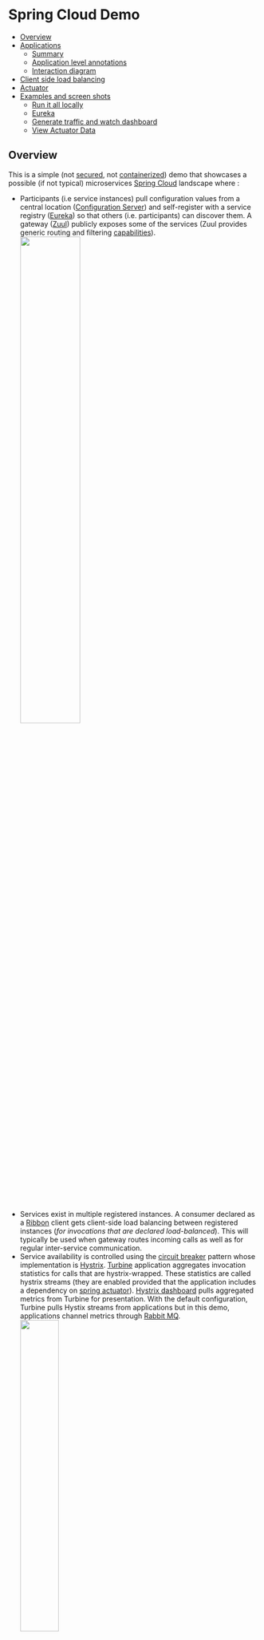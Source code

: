 # Spring Cloud Demo
- [Overview](#overview)
- [Applications](#applications)
  - [Summary](#summary)
  - [Application level annotations](#application-level-annotations)
  - [Interaction diagram](##interaction-diagram)
- [Client side load balancing](#client-side-load-balancing)
- [Actuator](#actuator)
- [Examples and screen shots](#examples-and-screen-shots)
  - [Run it all locally](#run-it-all-locally)
  - [Eureka](#eureka)
  - [Generate traffic and watch dashboard](#dashboard)
  - [View Actuator Data](#actuator-data)

## Overview
This is a simple (not [secured](http://projects.spring.io/spring-security), not [containerized](https://docs.docker.com/engine/understanding-docker/)) demo that showcases a possible (if not typical) microservices [Spring Cloud](http://projects.spring.io/spring-cloud) landscape where :
- Participants (i.e service instances) pull configuration values from a central location ([Configuration Server](https://cloud.spring.io/spring-cloud-config/)) and self-register with a service registry ([Eureka](https://cloud.spring.io/spring-cloud-netflix/)) so that others (i.e. participants) can discover them. A gateway ([Zuul](http://cloud.spring.io/spring-cloud-static/spring-cloud.html#_router_and_filter_zuul)) publicly exposes some of the services (Zuul provides generic routing and filtering [capabilities](http://techblog.netflix.com/2013/06/announcing-zuul-edge-service-in-cloud.html)).
<img src="https://cloud.githubusercontent.com/assets/13286393/17674081/df6b0168-62d8-11e6-8803-06682109aa92.png"
     border="0" width="50%" />
- Services exist in multiple registered instances. A consumer declared as a [Ribbon](http://cloud.spring.io/spring-cloud-static/spring-cloud.html#spring-cloud-ribbon) client gets client-side load balancing between registered instances (_for invocations that are declared load-balanced_). This will typically be used when gateway routes incoming calls as well as for regular inter-service communication.
- Service availability is controlled using the [circuit breaker](http://martinfowler.com/bliki/CircuitBreaker.html) pattern whose implementation is [Hystrix](http://cloud.spring.io/spring-cloud-static/spring-cloud.html#_circuit_breaker_hystrix_clients). [Turbine](http://cloud.spring.io/spring-cloud-static/spring-cloud.html#_turbine) application aggregates invocation statistics for calls that are hystrix-wrapped. These statistics are called hystrix streams (they are enabled provided that the application includes a dependency on [spring actuator](http://cloud.spring.io/spring-cloud-static/spring-cloud.html#_hystrix_metrics_stream)). [Hystrix dashboard](http://cloud.spring.io/spring-cloud-static/spring-cloud.html#_circuit_breaker_hystrix_dashboard) pulls aggregated metrics from Turbine for presentation. With the default configuration, Turbine pulls Hystix streams from applications but in this demo, applications channel metrics through [Rabbit MQ](https://www.rabbitmq.com).  
<img src="https://cloud.githubusercontent.com/assets/13286393/17674080/df69be48-62d8-11e6-9b38-8de10b404aee.png"
     border="0" width="40%" />
- Microservices landscape is inherently dynamic but participants must get hold of something **fixed** to be able to start working : you will typically have to choose between a fixed **configuration server** or a fixed **discovery service**. This demo uses the default option ([Config First Bootstrap](http://cloud.spring.io/spring-cloud-static/spring-cloud.html#config-first-bootstrap)) while the other option ([Discovery First Bootstrap](http://cloud.spring.io/spring-cloud-static/spring-cloud.html#discovery-first-bootstrap)) has applications bootstrap with the discovery service to discover the configuration server. Applications are configured to [fail fast](http://projects.spring.io/spring-cloud/spring-cloud.html#config-client-fail-fast) in case configuration server is not available but you can also tell an application to keep [trying](http://projects.spring.io/spring-cloud/spring-cloud.html#config-client-retry).  
_In a docker-containerized application, one option is to fail fast and use the [always restart](https://docs.docker.com/engine/reference/run/#restart-policies-restart) policy._

## Applications
### Summary
|Application|Context Path|Port|Actuator|Comment|
|---|---|---|---|---|
|[Configuration Server](config-server)|`/admin`|8888|No||
|[Gateway](gateway)|`/gateway`|8099|Yes|`/gateway/m1` routed to M1 Service<br>`/gateway/m2` routed to M2 Service|
|[Turbine](turbine)|`/`|8989|Yes|management port 8991|
|[Eureka](eureka)|`/`|8761|Yes||
|[Dashboard](dashboard)|`/`|7980|Yes|management port 7981|
|[M1 Service](m1-service)|`/`|8091|Yes|`GET /items/{id}` endpoint echoes the same identifier along with the total number of M1 invocations retrieved from M3|
|[M2 Service](m2-service)|`/`|8092|Yes|Same as above with M2 tag|
|[M3 Service](m3-service)|`/`|8093|Yes|Counter service<br>`POST /counters/{tag}` increments counter<br>`GET /counters/{tag}` gets counter value<br>`GET /counters` retrieves all counters|

_**Note**_ : [Rabbit MQ](https://www.rabbitmq.com) is running with port `5672`.

### Application level annotations
* All applications use `@SpringBootApplication`.
* Applications that register with Eureka use `@EnableDiscoveryClient`.

|Application|Annotations|
|---|---|
|[Configuration Server](config-server)|`@EnableConfigServer`|
|[Gateway](gateway)|`@EnableZuulProxy`|
|[Turbine](turbine)|`@EnableTurbineStream`|
|[Eureka](eureka)|`@EnableEurekaServer`|
|[Dashboard](dashboard)|`@EnableHystrixDashboard`<br>`@EnableTurbineStream`|
|[M1 Service](m1-service)|`@EnableCircuitBreaker` : some calls are wrapped with `@HystrixCommand`<br>`@EnableFeignClients` : invocations of M3 are feigned with `@FeignClient("m3-service")`<br>`@RestController`|
|[M2 Service](m2-service)|Same as M1|
|[M3 Service](m3-service)|`@RestController`|

### Interaction Diagram
<img src="https://cloud.githubusercontent.com/assets/13286393/17678268/36026ab8-62eb-11e6-9725-ac3e5d5564b1.png"
     border="0" width="60%" />

## Client Side Load Balancing
[Ribbon](https://spring.io/guides/gs/client-side-load-balancing) provides client-side load balancing. It will typically be used for **Gateway Routing** as well as with other **App to App** communication.  
<img src="https://cloud.githubusercontent.com/assets/13286393/17674082/df849a7e-62d8-11e6-9c20-c9254f338c4a.png"
     border="0" width="40%" />

Using the [Feign](http://cloud.spring.io/spring-cloud-static/spring-cloud.html#spring-cloud-feign) declaration, it is even easier to get a load-balanced invocation. Feign is an extremely handy shortcut that :
- Attaches REST invocations to regular java functions, making it really simple to code REST consumers,
- Load balances invocations,
- Hystrix-wraps them (this can however be [disabled](http://cloud.spring.io/spring-cloud-static/spring-cloud.html#spring-cloud-feign-hystrix)).

In this demo, M1 and M2 [invocations](https://github.com/sfogo/spring-democloud/blob/master/m1-service/src/main/java/com/vnet/democloud/m1/Application.java) of M3 are feigned.

## Actuator
Spring Cloud emphasizes the importance of Spring [Actuator](https://spring.io/guides/gs/actuator-service) endpoints as most participants must have them enabled to participate fully (especially for Hystrix streams). It also shows the extent of Spring configurability. Here are some stats (pulled from using the [actuator demo app](https://github.com/sfogo/spring-actuator-data)) for demo services that have almost no customization.

|Application|# of env props|# of config props|# of metrics|
|---|---|---|---|
|[Configuration Server](config-server)|149|262|37|
|[Gateway](gateway)|165|365|91|
|[Turbine](turbine)|159|380|135|
|[Eureka](eureka)|159|412|126|
|[Dashboard](dashboard)|159|398|82|
|[M1 Service](m1-service)|156|412|264|
|[M2 Service](m2-service)|156|412|264|
|[M3 Service](m3-service)|155|328|90|

## Examples and Screen Shots
### Run it all locally
* Rabbit MQ
  * Start rabbit MQ separately (port `5672`)  
For instance on Ubuntu `sudo /etc/init.d/rabbitmq-server start`  
Installation notes are [here](https://www.rabbitmq.com/download.html).
* Applications
  * One option is to `cd` to each application and start them individually with `mvn spring-boot:run`, making sure you start with `config-server` (for fail-fast reasons explained in the [overview](#overview)), then on to `eureka` and other applications.
  * You can use this [run all](run-all.sh) script. It does some _rustic_ waiting and is clueless (other than not starting the next service) about start failures. In a real deployment you rely on options provided by your environment (for instance a combination of Spring `fail fast` and Docker `restart always` options).

```
$ ./run-all.sh 
Starting config-server...
config-server started PID:13325 Log:/tmp/democloud/config-server.pid.13325.txt
Starting eureka...
eureka started PID:13382 Log:/tmp/democloud/eureka.pid.13382.txt
Starting m3-service...
m3-service started PID:13483 Log:/tmp/democloud/m3-service.pid.13483.txt
Starting m2-service...
m2-service started PID:13576 Log:/tmp/democloud/m2-service.pid.13576.txt
Starting m1-service...
m1-service started PID:13649 Log:/tmp/democloud/m1-service.pid.13649.txt
Starting gateway...
gateway started PID:13754 Log:/tmp/democloud/gateway.pid.13754.txt
Starting turbine...
turbine started PID:13845 Log:/tmp/democloud/turbine.pid.13845.txt
Starting dashboard...
dashboard started PID:13926 Log:/tmp/democloud/dashboard.pid.13926.txt
Done.
You can shut it all down with : kill `cat /tmp/democloud/pids.txt`
```

### Eureka
* Go to Dashboard `http://localhost:8761`  
<img src="https://cloud.githubusercontent.com/assets/13286393/17682183/c0ee86f8-62fe-11e6-992e-f5fa1ea591f0.png"
     border="0" width="80%" />
* Some REST endpoints are available:
  * Get all apps : `http://localhost:8761/eureka/apps`
  * Get one app : `http://localhost:8761/eureka/apps/M3-SERVICE`
  * See Eureka [operations](https://github.com/Netflix/eureka/wiki/Eureka-REST-operations) (_but unsure which ones are available through Spring_).

### Dashboard
* Go to Dashboard `http://localhost:7980/hystrix`
* Monitor Turbine stream `http://localhost:8989`
* Generate some traffic from your browser
  * `http://localhost:8099/gateway/m1/items/123`
  * `http://localhost:8099/gateway/m2/items/xyz`
* Generate some traffic with this [Python3 Script](generate-traffic.py)
  * `generate-traffic.py 100`
  * It generates an Hystrix fallback every 7 calls (hence the over 10% error rate the dasboard displays).

<img src="https://cloud.githubusercontent.com/assets/13286393/17682185/c100f2c0-62fe-11e6-8297-9ea9a053a49a.png"
     border="0" width="90%" />

### Actuator Data
* Deploy [actuator app](https://github.com/sfogo/spring-actuator-data)  
`mvn package`  
`java -jar target/dependency/webapp-runner.jar --port 7070 target/gs-actuator-service-0.1.0`
* Go to `http://localhost:7070/app/actuate/index.html` (credentials are config / config) and change the actuator URL to one of the demo apps (for instance `http://localhost:8092` or `http://localhost:8099/gateway`)  
_(this is possible because all participants [enable CORS](config-server/src/main/resources/shared/application.yml))_  
<img src="https://cloud.githubusercontent.com/assets/13286393/17682184/c0ef47b4-62fe-11e6-8d04-64282f332ad1.png"
     border="0" width="80%" />
* Environment  
<img src="https://cloud.githubusercontent.com/assets/13286393/17682182/c0ecd52e-62fe-11e6-831e-c5eaa9388fb2.png"
     border="0" width="80%" />
<img src="https://cloud.githubusercontent.com/assets/13286393/17682181/c0e9bbd2-62fe-11e6-80ca-15d57a10e0d4.png"
     border="0" width="80%" />
